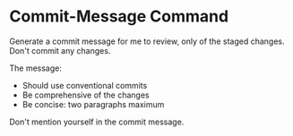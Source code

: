 # Commit-Message Command

Generate a commit message for me to review, only of the staged changes. Don't commit any changes.

The message:

- Should use conventional commits
- Be comprehensive of the changes
- Be concise: two paragraphs maximum

Don't mention yourself in the commit message.
